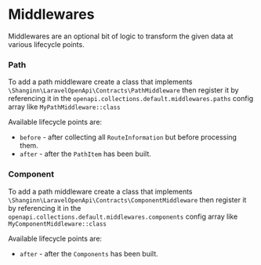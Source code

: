 # Middlewares

Middlewares are an optional bit of logic to transform the given data at various lifecycle points.

### Path

To add a path middleware create a class that implements `\Shanginn\LaravelOpenApi\Contracts\PathMiddleware` then register it by referencing it in the  `openapi.collections.default.middlewares.paths` config array like `MyPathMiddleware::class`

Available lifecycle points are:
 - `before` - after collecting all `RouteInformation` but before processing them.
 - `after` - after the `PathItem` has been built.

### Component

To add a path middleware create a class that implements `\Shanginn\LaravelOpenApi\Contracts\ComponentMiddleware` then register it by referencing it in the  `openapi.collections.default.middlewares.components` config array like `MyComponentMiddleware::class`

Available lifecycle points are:
- `after` - after the `Components` has been built.
